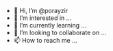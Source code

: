 - 👋 Hi, I’m @porayzir
- 👀 I’m interested in ...
- 🌱 I’m currently learning ...
- 💞️ I’m looking to collaborate on ...
- 📫 How to reach me ...

<!---
porayzir/porayzir is a ✨ special ✨ repository because its `README.md` (this file) appears on your GitHub profile.
You can click the Preview link to take a look at your changes.
--->
